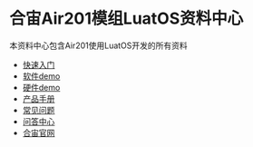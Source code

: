 # 合宙Air201模组LuatOS资料中心

本资料中心包含Air201使用LuatOS开发的所有资料

- [快速入门](./quick_start/index.md)
- [软件demo](./app/index.md)
- [硬件demo](./hardware.md)
- [产品手册](./product_manual/)
- [常见问题](./faq.md)
- [问答中心](https://chat.openluat.com/)
- [合宙官网](https://www.openluat.com/)

<script>
var tmp = window.location.pathname.split("/").filter(part => part.length > 0);
console.log(tmp)
var redirectUrl = 'quick_start/';
if (tmp.length == 0 || (tmp.length == 2 && window.location.pathname.endsWith("/"))) {
    // 如果符合，跳转到指定URL
    window.location.href = window.location.pathname + redirectUrl;
}
// 检查当前页面是否是首页
var path = window.location.pathname
</script>
